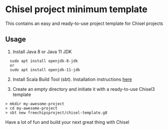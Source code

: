 # Chisel project minimum template
This contains an easy and ready-to-use project template for Chisel projects

## Usage 

1. Install Java 8 or Java 11 JDK
```shell
  sudo apt install openjdk-8-jdk
  or
  sudo apt install openjdk-11-jdk
```

2. Install Scala Build Tool (sbt). Installation instructions [here](https://www.scala-sbt.org/1.x/docs/Installing-sbt-on-Linux.html)

3. Create an empty directory and initiate it with a ready-to-use Chisel3 template

```shell
> mkdir my-awesome-project
> cd my-awesome-project
> sbt new freechipsproject/chisel-template.g8
```
Have a lot of fun and build your next great thing with Chisel
